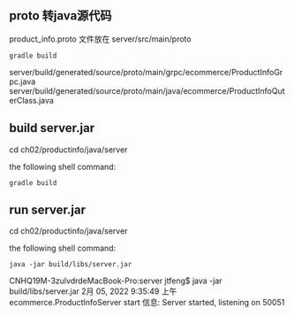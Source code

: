 ## proto 转java源代码
product_info.proto 文件放在 server/src/main/proto 

```
gradle build 
```
server/build/generated/source/proto/main/grpc/ecommerce/ProductInfoGrpc.java
server/build/generated/source/proto/main/java/ecommerce/ProductInfoQuterClass.java
## build server.jar
cd ch02/productinfo/java/server
 
the following shell command:
```
gradle build
```

## run server.jar
cd ch02/productinfo/java/server
 
the following shell command:
```
java -jar build/libs/server.jar
```

CNHQ19M-3zulvdrdeMacBook-Pro:server jtfeng$ java -jar build/libs/server.jar
2月 05, 2022 9:35:49 上午 ecommerce.ProductInfoServer start
信息: Server started, listening on 50051